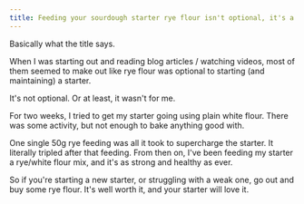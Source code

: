```yaml
---
title: Feeding your sourdough starter rye flour isn't optional, it's a must
---
```


Basically what the title says.

When I was starting out and reading blog articles / watching videos, most of them seemed to make out like rye flour was optional to starting (and maintaining) a starter.

It's not optional. Or at least, it wasn't for me.

For two weeks, I tried to get my starter going using plain white flour. There was some activity, but not enough to bake anything good with.

One single 50g rye feeding was all it took to supercharge the starter. It literally tripled after that feeding. From then on, I've been feeding my starter a rye/white flour mix, and it's as strong and healthy as ever.

So if you're starting a new starter, or struggling with a weak one, go out and buy some rye flour. It's well worth it, and your starter will love it.
